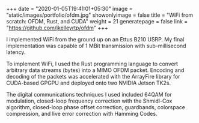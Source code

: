 +++
date = "2020-01-05T19:41:01+05:30"
image = "static/images/portfolio/ofdm.jpg"
showonlyimage = false
title = "WiFi from scratch: OFDM, Rust, and CUDA"
weight = 21
generatepage = false
link = "https://github.com/jkelleyrtp/ofdm"
+++

I implemented WiFi from the ground up on an Ettus B210 USRP. My final implementation was capable of 1 MBit transmission with sub-millisecond latency.

To implement WiFi, I used the Rust programming language to convert arbitrary data streams (bytes) into a MIMO OFDM packet. Encoding and decoding of the packets was accelerated with the ArrayFire library for CUDA-based GPGPU and deployed onto two NVIDIA Jetson TK2s.

The digital communications techniques I used included 64QAM for modulation, closed-loop frequency correction with the Shmidl-Cox algorithm, closed-loop phase offset correction, guardbands, colorspace compression, and live error correction with Hamming Codes.

